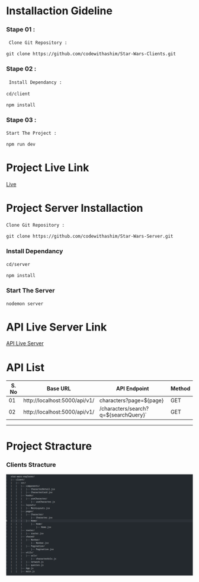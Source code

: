 # **Installaction Gideline**

### Stape 01 :

` Clone Git Repository :`

```
git clone https://github.com/codewithashim/Star-Wars-Clients.git
```

### Stape 02 :

` Install Dependancy :`

`cd/client`

```
npm install
```

### Stape 03 :

`Start The Project :`

```
npm run dev
```

# **Project Live Link**

[Live ]()

# **Project Server Installaction**

`Clone Git Repository :`

```
git clone https://github.com/codewithashim/Star-Wars-Server.git
```

### Install Dependancy

`cd/server`

```
npm install
```

### Start The Server

```
nodemon server
```

# API Live Server Link

[API Live Server]()

# API List

| S. No | Base URL                      | API Endpoint                         | Method |
| ----- | ----------------------------- | ------------------------------------ | ------ |
| 01    | http://localhost:5000/api/v1/ | characters?page=${page}              | GET    |
| 02    | http://localhost:5000/api/v1/ | /characters/search?q=${searchQuery}` | GET    |


---

# Project Stracture

### Clients Stracture

![1692646448493](image/README/1692646448493.png)
